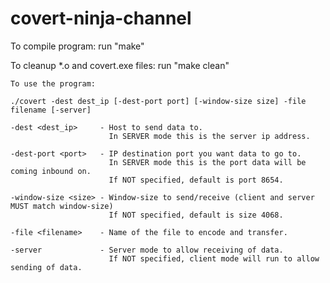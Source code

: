 covert-ninja-channel
====================

To compile program: run "make"

To cleanup *.o and covert.exe files: run "make clean"

	To use the program:
	
	./covert -dest dest_ip [-dest-port port] [-window-size size] -file filename [-server]
	
	-dest <dest_ip> 	- Host to send data to. 
					  	  In SERVER mode this is the server ip address.
	
	-dest-port <port>   - IP destination port you want data to go to. 
			    		  In SERVER mode this is the port data will be coming inbound on.
			    		  If NOT specified, default is port 8654.
	
	-window-size <size> - Window-size to send/receive (client and server MUST match window-size)
			      		  If NOT specified, default is size 4068.
	
	-file <filename>    - Name of the file to encode and transfer.
	
	-server 			- Server mode to allow receiving of data.
		  				  If NOT specified, client mode will run to allow sending of data.
